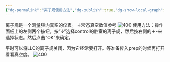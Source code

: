 ```yaml
---
{"dg-permalink":"离子规使用方法","dg-publish":true,"dg-show-local-graph":true,"permalink":"/离子规使用方法/","dgShowLocalGraph":true,"dgPassFrontmatter":true}
---
```


离子规是一个测量腔内真空的仪表。
↓常态真空数值参考
![400](/img/user/素材/1680750455541.jpg)
使用方法：操作面板上的左侧两个按钮，按“↓”选择control的腔室的离子规，然后按右侧的＋-来选择状态。然后点击“OK”来确定。


平时可以将LLC的离子规关闭，因为它经常要打开。等准备传入prep的时候再打开看看真空度。
![400](/img/user/素材/1680750455271.jpg)
